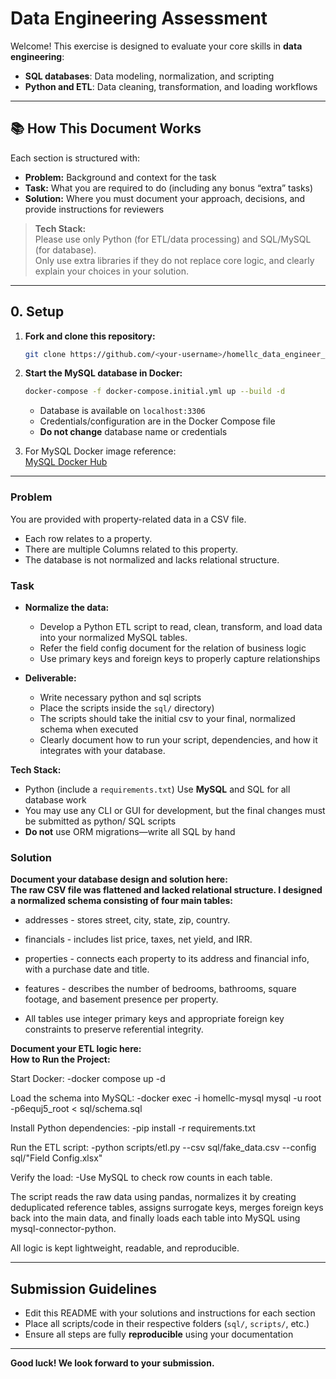 # Data Engineering Assessment

Welcome! This exercise is designed to evaluate your core skills in **data engineering**:

- **SQL databases**: Data modeling, normalization, and scripting
- **Python and ETL**: Data cleaning, transformation, and loading workflows

---

## 📚 How This Document Works

Each section is structured with:

- **Problem:** Background and context for the task
- **Task:** What you are required to do (including any bonus “extra” tasks)
- **Solution:** Where you must document your approach, decisions, and provide instructions for reviewers

> **Tech Stack:**  
> Please use only Python (for ETL/data processing) and SQL/MySQL (for database).  
> Only use extra libraries if they do not replace core logic, and clearly explain your choices in your solution.

---

## 0. Setup

1. **Fork and clone this repository:**
    ```bash
    git clone https://github.com/<your-username>/homellc_data_engineer_assessment_skeleton.git
    ```
2. **Start the MySQL database in Docker:**
    ```bash
    docker-compose -f docker-compose.initial.yml up --build -d
    ```
    - Database is available on `localhost:3306`
    - Credentials/configuration are in the Docker Compose file
    - **Do not change** database name or credentials

3. For MySQL Docker image reference:  
   [MySQL Docker Hub](https://hub.docker.com/_/mysql)

---

### Problem

You are provided with property-related data in a CSV file.
- Each row relates to a property.
- There are multiple Columns related to this property.
- The database is not normalized and lacks relational structure.


### Task

- **Normalize the data:**
  - Develop a Python ETL script to read, clean, transform, and load   data into your normalized MySQL tables.
  - Refer the field config document for the relation of business logic
  - Use primary keys and foreign keys to properly capture relationships

- **Deliverable:**
  - Write necessary python and sql scripts
  - Place the scripts inside the `sql/` directory)
  - The scripts should take the initial csv to your final, normalized schema when executed
  - Clearly document how to run your script, dependencies, and how it integrates with your database.

**Tech Stack:**  
- Python (include a `requirements.txt`)
Use **MySQL** and SQL for all database work  
- You may use any CLI or GUI for development, but the final changes must be submitted as python/ SQL scripts 
- **Do not** use ORM migrations—write all SQL by hand

### Solution

**Document your database design and solution here:**  
**The raw CSV file was flattened and lacked relational structure. I designed a normalized schema consisting of four main tables:**

- addresses - stores street, city, state, zip, country.

- financials - includes list price, taxes, net yield, and IRR.

- properties - connects each property to its address and financial info, with a purchase date and title.

- features - describes the number of bedrooms, bathrooms, square footage, and basement presence per property.

- All tables use integer primary keys and appropriate foreign key constraints to preserve referential integrity.


**Document your ETL logic here:**  
**How to Run the Project:**

Start Docker:
-docker compose up -d

Load the schema into MySQL:
-docker exec -i homellc-mysql mysql -u root -p6equj5_root < sql/schema.sql

Install Python dependencies:
-pip install -r requirements.txt

Run the ETL script:
-python scripts/etl.py --csv sql/fake_data.csv --config sql/"Field Config.xlsx"

Verify the load:
-Use MySQL to check row counts in each table.

The script reads the raw data using pandas, normalizes it by creating deduplicated reference tables, assigns surrogate keys, merges foreign keys back into the main data, and finally loads each table into MySQL using mysql-connector-python.

All logic is kept lightweight, readable, and reproducible.

---

## Submission Guidelines

- Edit this README with your solutions and instructions for each section
- Place all scripts/code in their respective folders (`sql/`, `scripts/`, etc.)
- Ensure all steps are fully **reproducible** using your documentation

---

**Good luck! We look forward to your submission.**
